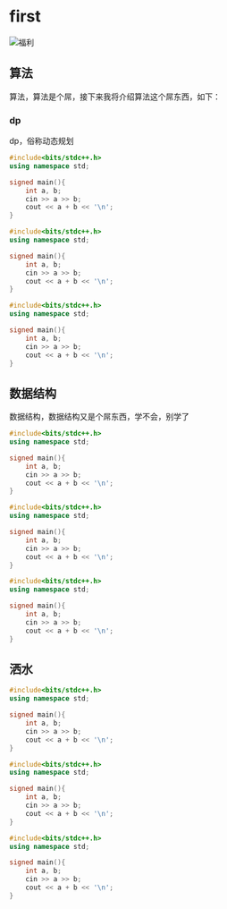 # first
![福利](http://www.gravatar.com/avatar/001595e5cce2dc9e57f7c4dd4eac8af9?r=R&s=10)

## 算法 ##
算法，算法是个屌，接下来我将介绍算法这个屌东西，如下：

### dp ###
dp，俗称动态规划

```cpp
#include<bits/stdc++.h>
using namespace std;

signed main(){
	int a, b;
	cin >> a >> b;
	cout << a + b << '\n';
}

```
```cpp
#include<bits/stdc++.h>
using namespace std;

signed main(){
	int a, b;
	cin >> a >> b;
	cout << a + b << '\n';
}

```
```cpp
#include<bits/stdc++.h>
using namespace std;

signed main(){
	int a, b;
	cin >> a >> b;
	cout << a + b << '\n';
}

```
## 数据结构 ##
数据结构，数据结构又是个屌东西，学不会，别学了

```cpp
#include<bits/stdc++.h>
using namespace std;

signed main(){
	int a, b;
	cin >> a >> b;
	cout << a + b << '\n';
}

```
```cpp
#include<bits/stdc++.h>
using namespace std;

signed main(){
	int a, b;
	cin >> a >> b;
	cout << a + b << '\n';
}

```
```cpp
#include<bits/stdc++.h>
using namespace std;

signed main(){
	int a, b;
	cin >> a >> b;
	cout << a + b << '\n';
}

```
## 洒水 ##

```cpp
#include<bits/stdc++.h>
using namespace std;

signed main(){
	int a, b;
	cin >> a >> b;
	cout << a + b << '\n';
}

```
```cpp
#include<bits/stdc++.h>
using namespace std;

signed main(){
	int a, b;
	cin >> a >> b;
	cout << a + b << '\n';
}

```
```cpp
#include<bits/stdc++.h>
using namespace std;

signed main(){
	int a, b;
	cin >> a >> b;
	cout << a + b << '\n';
}

```